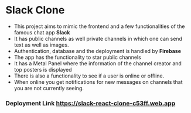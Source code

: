 # Slack Clone

* This project aims to mimic the frontend and a few functionalities of the famous chat app **Slack**
* It has public channels as well private channels in which one can send text as well as images.
* Authentication, database and the deployment is handled by **Firebase**
* The app has the functionality to star public channels
* It has a Metal Panel where the information of the channel creator and top posters is displayed
* There is also a functionality to see if a user is online or offline. 
* When online you get notifications for new messages on channels that you are not currently seeing.


### Deployment Link https://slack-react-clone-c53ff.web.app
